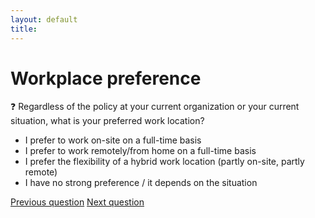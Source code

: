 ```yaml
---
layout: default
title: 
---
```


# Workplace preference

:question: Regardless of the policy at your current organization or your current situation, what is your preferred work location?

- I prefer to work on-site on a full-time basis
- I prefer to work remotely/from home on a full-time basis
- I prefer the flexibility of a hybrid work location (partly on-site, partly remote)
- I have no strong preference / it depends on the situation

[Previous question](./B_4_RTO_attitude.html)
[Next question](./B_6_comments.html)